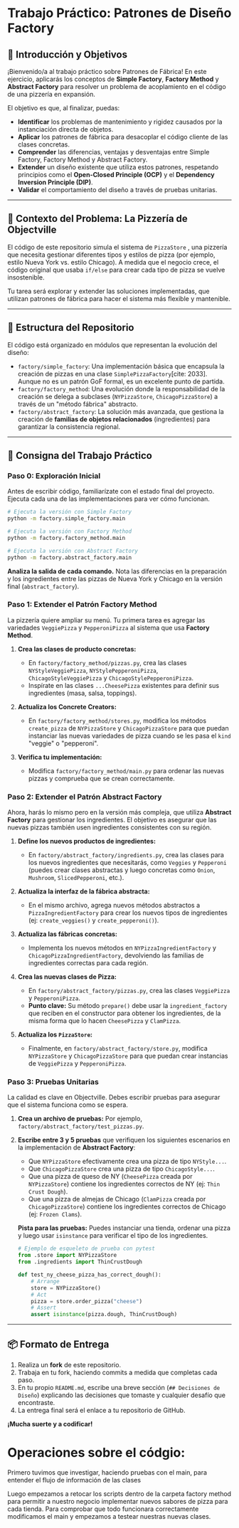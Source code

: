 # Trabajo Práctico: Patrones de Diseño Factory

## 🎯 Introducción y Objetivos

¡Bienvenido/a al trabajo práctico sobre Patrones de Fábrica\! En este ejercicio, aplicarás los conceptos de **Simple Factory**, **Factory Method** y **Abstract Factory** para resolver un problema de acoplamiento en el código de una pizzería en expansión.

El objetivo es que, al finalizar, puedas:

  * **Identificar** los problemas de mantenimiento y rigidez causados por la instanciación directa de objetos.
  * **Aplicar** los patrones de fábrica para desacoplar el código cliente de las clases concretas.
  * **Comprender** las diferencias, ventajas y desventajas entre Simple Factory, Factory Method y Abstract Factory.
  * **Extender** un diseño existente que utiliza estos patrones, respetando principios como el **Open-Closed Principle (OCP)** y el **Dependency Inversion Principle (DIP)**.
  * **Validar** el comportamiento del diseño a través de pruebas unitarias.

-----

## 📖 Contexto del Problema: La Pizzería de Objectville

El código de este repositorio simula el sistema de `PizzaStore` , una pizzería que necesita gestionar diferentes tipos y estilos de pizza (por ejemplo, estilo Nueva York vs. estilo Chicago). A medida que el negocio crece, el código original que usaba `if/else` para crear cada tipo de pizza se vuelve insostenible.

Tu tarea será explorar y extender las soluciones implementadas, que utilizan patrones de fábrica para hacer el sistema más flexible y mantenible.

-----

## 📂 Estructura del Repositorio

El código está organizado en módulos que representan la evolución del diseño:

  * `factory/simple_factory`: Una implementación básica que encapsula la creación de pizzas en una clase `SimplePizzaFactory`[cite: 2033]. Aunque no es un patrón GoF formal, es un excelente punto de partida.
  * `factory/factory_method`: Una evolución donde la responsabilidad de la creación se delega a subclases (`NYPizzaStore`, `ChicagoPizzaStore`) a través de un "método fábrica" abstracto.
  * `factory/abstract_factory`: La solución más avanzada, que gestiona la creación de **familias de objetos relacionados** (ingredientes) para garantizar la consistencia regional.

-----

## 🚀 Consigna del Trabajo Práctico

### Paso 0: Exploración Inicial

Antes de escribir código, familiarízate con el estado final del proyecto. Ejecuta cada una de las implementaciones para ver cómo funcionan.

```bash
# Ejecuta la versión con Simple Factory
python -m factory.simple_factory.main

# Ejecuta la versión con Factory Method
python -m factory.factory_method.main

# Ejecuta la versión con Abstract Factory
python -m factory.abstract_factory.main
```

**Analiza la salida de cada comando.** Nota las diferencias en la preparación y los ingredientes entre las pizzas de Nueva York y Chicago en la versión final (`abstract_factory`).

### Paso 1: Extender el Patrón Factory Method

La pizzería quiere ampliar su menú. Tu primera tarea es agregar las variedades `VeggiePizza` y `PepperoniPizza` al sistema que usa **Factory Method**.

1.  **Crea las clases de producto concretas:**

      * En `factory/factory_method/pizzas.py`, crea las clases `NYStyleVeggiePizza`, `NYStylePepperoniPizza`, `ChicagoStyleVeggiePizza` y `ChicagoStylePepperoniPizza`.
      * Inspírate en las clases `...CheesePizza` existentes para definir sus ingredientes (masa, salsa, toppings).

2.  **Actualiza los Concrete Creators:**

      * En `factory/factory_method/stores.py`, modifica los métodos `create_pizza` de `NYPizzaStore` y `ChicagoPizzaStore` para que puedan instanciar las nuevas variedades de pizza cuando se les pasa el `kind` "veggie" o "pepperoni".

3.  **Verifica tu implementación:**

      * Modifica `factory/factory_method/main.py` para ordenar las nuevas pizzas y comprueba que se crean correctamente.

### Paso 2: Extender el Patrón Abstract Factory

Ahora, harás lo mismo pero en la versión más compleja, que utiliza **Abstract Factory** para gestionar los ingredientes. El objetivo es asegurar que las nuevas pizzas también usen ingredientes consistentes con su región.

1.  **Define los nuevos productos de ingredientes:**

      * En `factory/abstract_factory/ingredients.py`, crea las clases para los nuevos ingredientes que necesitarás, como `Veggies` y `Pepperoni` (puedes crear clases abstractas y luego concretas como `Onion`, `Mushroom`, `SlicedPepperoni`, etc.).

2.  **Actualiza la interfaz de la fábrica abstracta:**

      * En el mismo archivo, agrega nuevos métodos abstractos a `PizzaIngredientFactory` para crear los nuevos tipos de ingredientes (ej: `create_veggies()` y `create_pepperoni()`).

3.  **Actualiza las fábricas concretas:**

      * Implementa los nuevos métodos en `NYPizzaIngredientFactory` y `ChicagoPizzaIngredientFactory`, devolviendo las familias de ingredientes correctas para cada región.

4.  **Crea las nuevas clases de Pizza:**

      * En `factory/abstract_factory/pizzas.py`, crea las clases `VeggiePizza` y `PepperoniPizza`.
      * **Punto clave:** Su método `prepare()` debe usar la `ingredient_factory` que reciben en el constructor para obtener los ingredientes, de la misma forma que lo hacen `CheesePizza` y `ClamPizza`.

5.  **Actualiza los `PizzaStore`:**

      * Finalmente, en `factory/abstract_factory/store.py`, modifica `NYPizzaStore` y `ChicagoPizzaStore` para que puedan crear instancias de `VeggiePizza` y `PepperoniPizza`.

### Paso 3: Pruebas Unitarias

La calidad es clave en Objectville. Debes escribir pruebas para asegurar que el sistema funciona como se espera.

1.  **Crea un archivo de pruebas:** Por ejemplo, `factory/abstract_factory/test_pizzas.py`.

2.  **Escribe entre 3 y 5 pruebas** que verifiquen los siguientes escenarios en la implementación de **Abstract Factory**:

      * Que `NYPizzaStore` efectivamente crea una pizza de tipo `NYStyle...`.
      * Que `ChicagoPizzaStore` crea una pizza de tipo `ChicagoStyle...`.
      * Que una pizza de queso de NY (`CheesePizza` creada por `NYPizzaStore`) contiene los ingredientes correctos de NY (ej: `Thin Crust Dough`).
      * Que una pizza de almejas de Chicago (`ClamPizza` creada por `ChicagoPizzaStore`) contiene los ingredientes correctos de Chicago (ej: `Frozen Clams`).

    **Pista para las pruebas:** Puedes instanciar una tienda, ordenar una pizza y luego usar `isinstance` para verificar el tipo de los ingredientes.

    ```python
    # Ejemplo de esqueleto de prueba con pytest
    from .store import NYPizzaStore
    from .ingredients import ThinCrustDough

    def test_ny_cheese_pizza_has_correct_dough():
        # Arrange
        store = NYPizzaStore()
        # Act
        pizza = store.order_pizza("cheese")
        # Assert
        assert isinstance(pizza.dough, ThinCrustDough)
    ```

-----

## 📦 Formato de Entrega

1.  Realiza un **fork** de este repositorio.
2.  Trabaja en tu fork, haciendo commits a medida que completas cada paso.
3.  En tu propio `README.md`, escribe una breve sección (`## Decisiones de Diseño`) explicando las decisiones que tomaste y cualquier desafío que encontraste.
4.  La entrega final será el enlace a tu repositorio de GitHub.

**¡Mucha suerte y a codificar\!**











# Operaciones sobre el códgio:
Primero tuvimos que investigar, haciendo pruebas con el main, para entender el flujo de información de las clases

Luego empezamos a retocar los scripts dentro de la carpeta factory method para permitir a nuestro negocio implementar nuevos sabores de pizza para cada tienda. 
Para comprobar que todo funcionara correctamente modificamos el main y empezamos a testear nuestras nuevas clases.